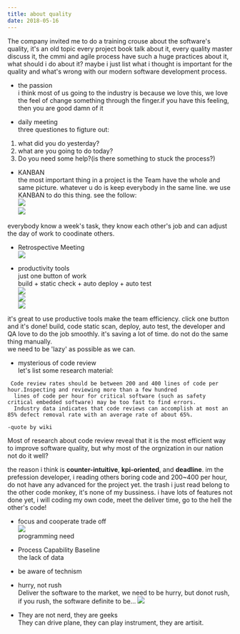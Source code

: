 ```yaml
---
title: about quality
date: 2018-05-16
---
```


The company invited me to do a training crouse about the software's quality, it's an old topic every project book talk about it, every quality master discuss it, the cmmi and agile process have such a huge practices about it, what should i do about it? 
maybe i just list what i thought is important for the quality and what's wrong with our modern software development process.

* the passion  
i think most of us going to the industry is because we love this, we love the feel of change something through the finger.if you have this feeling, then you are good damn of it  

* daily meeting  
three questiones to figture out:  
1. what did you do yesterday?  
2. what are you going to do today?  
3. Do you need some help?(is there something to stuck the process?)  
  
* KANBAN  
the most important thing in a project is the Team have the whole and same picture. whatever u do is keep everybody in the same line. we use KANBAN to do this thing. see the follow:  
![](/static/images/2018-05-16-about-quality/KANBAN1.jpeg)  
![](/static/images/2018-05-16-about-quality/KANBAN2.jpeg)  
  
everybody know a week's task, they know each other's job and can adjust the day of work to coodinate others.  
  
* Retrospective Meeting  
![](/static/images/2018-05-16-about-quality/Retrospective.jpg)  
  

* productivity tools  
just one button of work  
build + static check + auto deploy + auto test  
![](/static/images/2018-05-16-about-quality/jenkins.jpeg)  
![](/static/images/2018-05-16-about-quality/static_scan.jpeg)  
![](/static/images/2018-05-16-about-quality/testng.jpeg)  

it's great to use productive tools make the team efficiency. click one button and it's done! build, code static scan, deploy, auto test, the developer and QA love to do the job smoothly. it's saving a lot of time. do not do the same thing manually.  
we need to be 'lazy' as possible as we can.  

  
* mysterious of code review  
let's list some research material:  

```
 Code review rates should be between 200 and 400 lines of code per hour.Inspecting and reviewing more than a few hundred
  lines of code per hour for critical software (such as safety critical embedded software) may be too fast to find errors.
  Industry data indicates that code reviews can accomplish at most an 85% defect removal rate with an average rate of about 65%.  

-quote by wiki
```

Most of research about code review reveal that it is the most efficient way to improve software quality, but why most of the orgnization in our nation not do it well?  
  
the reason i think is **counter-intuitive**, **kpi-oriented**, and **deadline**. im the prefession developer, i reading others boring code and 200~400 per hour, do not have any advanced for the project yet. the trash i just read belong to the other code monkey, it's none of my bussiness. i have lots of features not done yet, i will coding my own code, meet the deliver time, go to the hell the other's code!   

* focus and cooperate trade off  
![](/static/images/2018-05-16-about-quality/focus.jpg)  
programming need  
  
* Process Capability Baseline  
the lack of data
  
* be aware of technism
  
* hurry, not rush  
Deliver the software to the market, we need to be hurry, but donot rush, if you rush, the software definite to be...
![](/static/images/2018-05-16-about-quality/crush.jpeg)  

* They are not nerd, they are geeks  
They can drive plane, they can play instrument, they are artisit.   



 